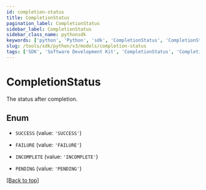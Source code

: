 ```yaml
---
id: completion-status
title: CompletionStatus
pagination_label: CompletionStatus
sidebar_label: CompletionStatus
sidebar_class_name: pythonsdk
keywords: ['python', 'Python', 'sdk', 'CompletionStatus', 'CompletionStatus'] 
slug: /tools/sdk/python/v3/models/completion-status
tags: ['SDK', 'Software Development Kit', 'CompletionStatus', 'CompletionStatus']
---
```


# CompletionStatus

The status after completion.

## Enum

* `SUCCESS` (value: `'SUCCESS'`)

* `FAILURE` (value: `'FAILURE'`)

* `INCOMPLETE` (value: `'INCOMPLETE'`)

* `PENDING` (value: `'PENDING'`)

[[Back to top]](#) 

